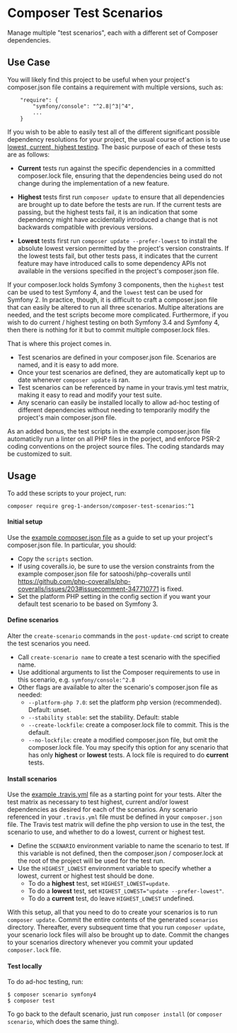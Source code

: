 # Composer Test Scenarios

Manage multiple "test scenarios", each with a different set of Composer dependencies.

## Use Case

You will likely find this project to be useful when your project's composer.json file contains a requirement with multiple versions, such as:
```
    "require": {
        "symfony/console": "^2.8|^3|^4",
        ...
    }
```
If you wish to be able to easily test all of the different significant possible dependency resolutions for your project, the usual course of action is to use [lowest, current, highest testing](https://blog.wyrihaximus.net/2015/06/test-lowest-current-and-highest-possible-on-travis/). The basic purpose of each of these tests are as follows:

- **Current** tests run against the specific dependencies in a committed composer.lock file, ensuring that the dependencies being used do not change during the implementation of a new feature.

- **Highest** tests first run `composer update` to ensure that all dependencies are brought up to date before the tests are run. If the current tests are passing, but the highest tests fail, it is an indication that some dependency might have accidentally introduced a change that is not backwards compatible with previous versions.

- **Lowest** tests first run `composer update --prefer-lowest` to install the absolute lowest version permitted by the project's version constraints. If the lowest tests fail, but other tests pass, it indicates that the current feature may have introduced calls to some dependency APIs not available in the versions specified in the project's composer.json file.

If your composer.lock holds Symfony 3 components, then the `highest` test can be used to test Symfony 4, and the `lowest` test can be used for Symfony 2. In practice, though, it is difficult to craft a composer.json file that can easily be altered to run all three scenarios. Multipe alterations are needed, and the test scripts become more complicated. Furthermore, if you wish to do current / highest testing on both Symfony 3.4 and Symfony 4, then there is nothing for it but to commit multiple composer.lock files.

That is where this project comes in.

- Test scenarios are defined in your composer.json file. Scenarios are named, and it is easy to add more.
- Once your test scenarios are defined, they are automatically kept up to date whenever `composer update` is ran.
- Test scenarios can be referenced by name in your travis.yml test matrix, making it easy to read and modify your test suite.
- Any scenario can easily be installed locally to allow ad-hoc testing of different dependencies without needing to temporarily modify the project's main composer.json file.

As an added bonus, the test scripts in the example composer.json file automaticlly run a linter on all PHP files in the porject, and enforce PSR-2 coding conventions on the project source files. The coding standards may be customized to suit.

## Usage

To add these scripts to your project, run:
```
composer require greg-1-anderson/composer-test-scenarios:^1
```

#### Initial setup

Use the [example composer.json file](example-composer.json) as a guide to set up your project's composer.json file. In particular, you should:

- Copy the `scripts` section.
- If using coveralls.io, be sure to use the version constraints from the example composer.json file for satooshi/php-coveralls until https://github.com/php-coveralls/php-coveralls/issues/203#issuecomment-347710771 is fixed.
- Set the platform PHP setting in the config section if you want your default test scenario to be based on Symfony 3.

#### Define scenarios

Alter the `create-scenario` commands in the `post-update-cmd` script to create the test scenarios you need.

- Call `create-scenario name` to create a test scenario with the specified name.
- Use additional arguments to list the Composer requirements to use in this scenario, e.g. `symfony/console:^2.8`
- Other flags are available to alter the scenario's composer.json file as needed:
  - `--platform-php 7.0`: set the platform php version (recommended). Default: unset.
  - `--stability stable`: set the stability. Default: stable
  - `--create-lockfile`: create a composer.lock file to commit. This is the default.
  - `--no-lockfile`: create a modified composer.json file, but omit the composer.lock file. You may specify this option for any scenario that has only **highest** or **lowest** tests. A lock file is required to do **current** tests.

#### Install scenarios

Use the [example .travis.yml]() file as a starting point for your tests. Alter the test matrix as necessary to test highest, current and/or lowest dependencies as desired for each of the scenarios. Any scenario referenced in your `.travis.yml` file must be defined in your `composer.json` file. The Travis test matrix will define the php version to use in the test, the scenario to use, and whether to do a lowest, current or highest test.

- Define the `SCENARIO` environment variable to name the scenario to test. If this variable is not defined, then the composer.json / composer.lock at the root of the project will be used for the test run.
- Use the `HIGHEST_LOWEST` environment variable to specify whether a lowest, current or highest test should be done.
  - To do a **highest** test, set `HIGHEST_LOWEST=update`.
  - To do a **lowest** test, set `HIGHEST_LOWEST="update --prefer-lowest"`.
  - To do a **current** test, do leave `HIGHEST_LOWEST` undefined.

With this setup, all that you need to do to create your scenarios is to run `composer update`. Commit the entire contents of the generated `scenarios` directory. Thereafter, every subsequent time that you run `composer update`, your scenario lock files will also be brought up to date. Commit the changes to your scenarios directory whenever you commit your updated `composer.lock` file.

#### Test locally

To do ad-hoc testing, run:
```
$ composer scenario symfony4
$ composer test
```
To go back to the default scenario, just run `composer install` (or `composer scenario`, which does the same thing).
